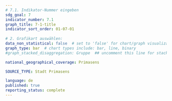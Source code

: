 ```yaml
---
# 7.1. Indikator-Nummer eingeben 
sdg_goal: 7 
indicator_number: 7.1
graph_title: 7-1-title
indicator_sort_order: 01-07-01
 
# 2. Grafikart auswählen: 
data_non_statistical: false  # set to 'false' for chart/graph visualization 
graph_type: bar  # chart types include: bar, line, binary 
#graph_stacked_disaggregation: Gruppe  ## uncomment this line for stacked bars. Replace 'Geschlecht' with the field of aggregation. 

national_geographical_coverage: Primasens

SOURCE_TYPE: Stadt Primasens

language: de   
published: true 
reporting_status: complete
---
```

